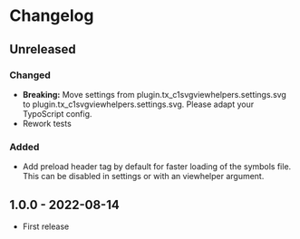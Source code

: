 # Changelog

## Unreleased

### Changed

- **Breaking:** Move settings from plugin.tx_c1svgviewhelpers.settings.svg to
  plugin.tx_c1svgviewhelpers.settings.svg. Please adapt your TypoScript config.
- Rework tests

### Added

- Add preload header tag by default for faster loading of the symbols file.
  This can be disabled in settings or with an viewhelper argument.

## 1.0.0 - 2022-08-14

- First release
